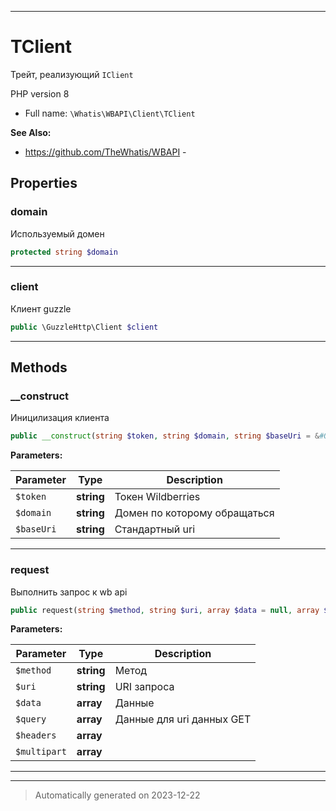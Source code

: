 ***

# TClient

Трейт, реализующий `IClient`

PHP version 8

* Full name: `\Whatis\WBAPI\Client\TClient`

**See Also:**

* https://github.com/TheWhatis/WBAPI - 



## Properties


### domain

Используемый домен

```php
protected string $domain
```






***

### client

Клиент guzzle

```php
public \GuzzleHttp\Client $client
```






***

## Methods


### __construct

Иницилизация клиента

```php
public __construct(string $token, string $domain, string $baseUri = &#039;&#039;): mixed
```








**Parameters:**

| Parameter | Type | Description |
|-----------|------|-------------|
| `$token` | **string** | Токен Wildberries |
| `$domain` | **string** | Домен по которому обращаться |
| `$baseUri` | **string** | Стандартный uri |





***

### request

Выполнить запрос к wb api

```php
public request(string $method, string $uri, array $data = null, array $query = [], array $headers = [], array $multipart = []): array
```








**Parameters:**

| Parameter | Type | Description |
|-----------|------|-------------|
| `$method` | **string** | Метод |
| `$uri` | **string** | URI запроса |
| `$data` | **array** | Данные |
| `$query` | **array** | Данные для uri данных GET |
| `$headers` | **array** |  |
| `$multipart` | **array** |  |





***

***
> Automatically generated on 2023-12-22

